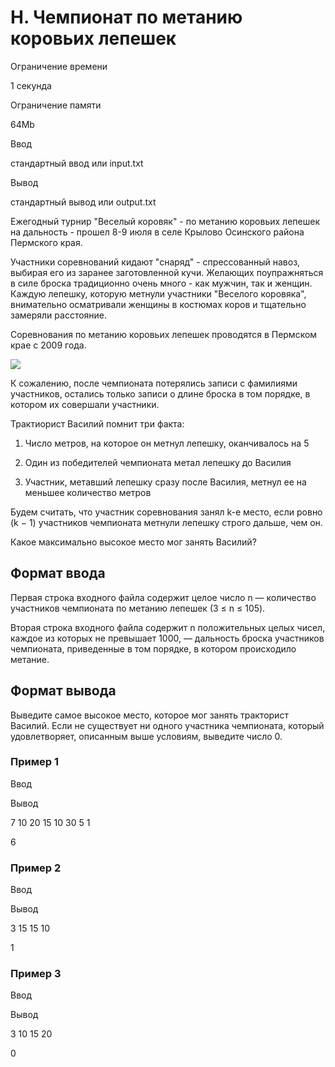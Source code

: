 H. Чемпионат по метанию коровьих лепешек
========================================

Ограничение времени

1 секунда

Ограничение памяти

64Mb

Ввод

стандартный ввод или input.txt

Вывод

стандартный вывод или output.txt

Ежегодный турнир "Веселый коровяк" - по метанию коровьих лепешек на дальность - прошел 8-9 июля в селе Крылово Осинского района Пермского края.

Участники соревнований кидают "снаряд" - спрессованный навоз, выбирая его из заранее заготовленной кучи. Желающих поупражняться в силе броска традиционно очень много - как мужчин, так и женщин. Каждую лепешку, которую метнули участники "Веселого коровяка", внимательно осматривали женщины в костюмах коров и тщательно замеряли расстояние.

Соревнования по метанию коровьих лепешек проводятся в Пермском крае с 2009 года.

![](/testsys/statement-image?imageId=85910dc40fb7b61de6e2fe24c94b20d7d7fb22032fa5b45ae856493d263696a0)

К сожалению, после чемпионата потерялись записи с фамилиями участников, остались только записи о длине броска в том порядке, в котором их совершали участники.

Трактиорист Василий помнит три факта:

1) Число метров, на которое он метнул лепешку, оканчивалось на 5

2) Один из победителей чемпионата метал лепешку до Василия

3) Участник, метавший лепешку сразу после Василия, метнул ее на меньшее количество метров

Будем считать, что участник соревнования занял k-е место, если ровно (k − 1) участников чемпионата метнули лепешку строго дальше, чем он.

Какое максимально высокое место мог занять Василий?

Формат ввода
------------

Первая строка входного файла содержит целое число n — количество участников чемпионата по метанию лепешек (3 ≤ n ≤ 105).

Вторая строка входного файла содержит n положительных целых чисел, каждое из которых не превышает 1000, — дальность броска участников чемпионата, приведенные в том порядке, в котором происходило метание.

Формат вывода
-------------

Выведите самое высокое место, которое мог занять тракторист Василий. Если не существует ни одного участника чемпионата, который удовлетворяет, описанным выше условиям, выведите число 0.

### Пример 1

Ввод

Вывод

7
10 20 15 10 30 5 1

6

### Пример 2

Ввод

Вывод

3
15 15 10

1

### Пример 3

Ввод

Вывод

3
10 15 20

0